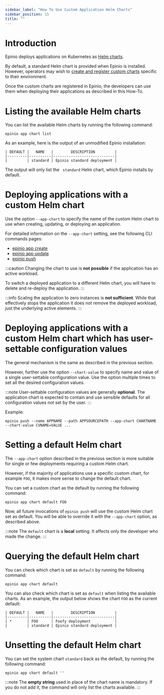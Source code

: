```yaml
---
sidebar_label: "How To Use Custom Application Helm Charts"
sidebar_position: 15
title: ""
---
```


# Introduction

Epinio deploys applications on Kubernetes as [Helm charts](https://helm.sh/).

By default, a standard Helm chart is provided when Epinio is installed.
However, operators may wish to [create and register custom charts](create_custom_appcharts.md) specific to their environment.

Once the custom charts are registered in Epinio, the developers can use them when deploying their
applications as described in this How-To.


# Listing the available Helm charts

You can list the available Helm charts by running the following command:

```
epinio app chart list
```

As an example, here is the output of an unmodified Epinio installation:

```
| DEFAULT |   NAME   |        DESCRIPTION         |
|---------|----------|----------------------------|
|         | standard | Epinio standard deployment |
```

The output will only list the ` standard` Helm chart, which Epinio installs by default.

# Deploying applications with a custom Helm chart

Use the option `--app-chart` to specify the name of the custom Helm chart to use when
creating, updating, or deploying an application.

For detailed information on the `--app-chart` setting, see the following CLI commands pages:

  - [epinio app create](../references/commands/cli/app/epinio_app_create.md)
  - [epinio app update](../references/commands/cli/app/epinio_app_update.md)
  - [epinio push](../references/commands/cli/epinio_push.md)

:::caution
Changing the chart to use is __not possible__ if the application has an
active workload.

To switch a deployed application to a different Helm chart, you will have to
delete and re-deploy the application.
:::

:::info
Scaling the application to zero instances is __not sufficient__. While that effectively
stops the application it does not remove the deployed workload, just the underlying active
elements.
:::

# Deploying applications with a custom Helm chart which has user-settable configuration values

The general mechanism is the same as described in the previous section.

However, further use the option `--chart-value` to specify name and value of a single user-settable
configuration value. Use the option multiple times to set all the desired configuration values.

:::note
User-settable configuration values are generally __optional__. The application chart is expected to
contain and use sensible defaults for all configuration values not set by the user.
:::

Example:

```
epinio push --name APPNAME --path APPSOURCEPATH --app-chart CHARTNAME --chart-value CVNAME=VALUE ...
```

# Setting a default Helm chart

The `--app-chart` option described in the previous section is more suitable for
single or few deployments requiring a custom Helm chart.

However, if the majority of applications use a specific custom chart, for example `FOO`, it makes more sense to
change the default chart.

You can set a custom chart as the default by running the following command:

```
epinio app chart default FOO
```

Now, all future invocations of `epinio push` will use the custom Helm chart set as default.
You will be able to override it with the `--app-chart` option, as described above.

:::note
The `default` chart is a __local__ setting. It affects only the developer who made the change.
:::

# Querying the default Helm chart

You can check which chart is set as `default` by running the following command:

```
epinio app chart default
```

You can also check which chart is set as `default` when listing the available charts.
As an example, the output below shows the chart `FOO` as the current default:

```
| DEFAULT |   NAME   |        DESCRIPTION         |
|---------|----------|----------------------------|
| *       | FOO      | Foofy deployment           |
|         | standard | Epinio standard deployment |
```


# Unsetting the default Helm chart

You can set the system chart `standard` back as the default, by running the following command:

```
epinio app chart default ''
```

:::note
The __empty string__ used in place of the chart name is mandatory. If you do not add it,
the command will only list the charts available.
:::

